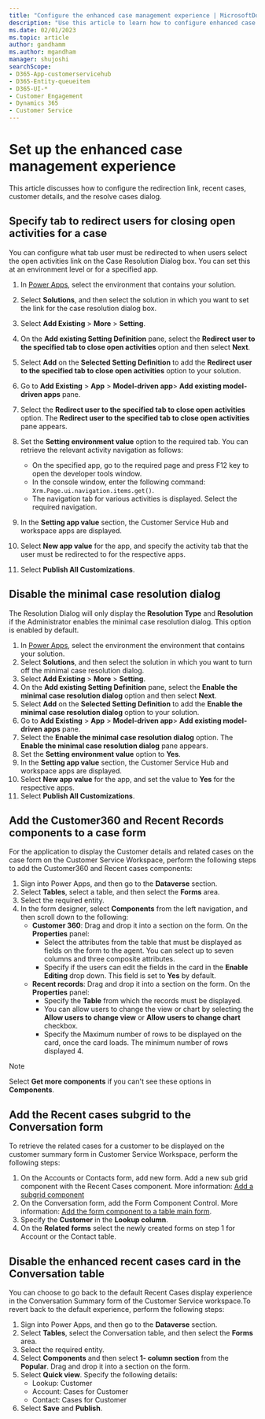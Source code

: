 ```yaml
---
title: "Configure the enhanced case management experience | MicrosoftDocs"
description: "Use this article to learn how to configure enhanced case management "
ms.date: 02/01/2023
ms.topic: article
author: gandhamm
ms.author: mgandham
manager: shujoshi
searchScope:
- D365-App-customerservicehub
- D365-Entity-queueitem
- D365-UI-*
- Customer Engagement
- Dynamics 365
- Customer Service
---
```


# Set up the enhanced case management experience

This article discusses how to configure the redirection link, recent cases, customer details, and the resolve cases dialog.

## Specify tab to redirect users for closing open activities for a case

You can configure what tab user must be redirected to when users select the open activities link on the Case Resolution Dialog box. You can set this at an environment level or for a specified app.

1. In [Power Apps](https://make.preview.powerapps.com/), select the environment that contains your solution.
2. Select **Solutions**, and then select the solution in which you want to set the link for the case resolution dialog box.
4. Select **Add Existing** > **More** > **Setting**.
1. On the **Add existing Setting Definition** pane, select the **Redirect user to the specified tab to close open activities** option and then select **Next**.
1. Select **Add** on the **Selected Setting Definition** to add the **Redirect user to the specified tab to close open activities** option to your solution. 
1.  Go to **Add Existing** > **App** > **Model-driven app**> **Add existing model-driven apps** pane.
1. Select the **Redirect user to the specified tab to close open activities** option. The **Redirect user to the specified tab to close open activities** pane appears.
1. Set the **Setting environment value** option to the required tab. You can retrieve the relevant activity navigation as follows:
     - On the specified app, go to the required page and press F12 key to open the developer tools window.
     - In the console window, enter the following command: `Xrm.Page.ui.navigation.items.get()`.
     - The navigation tab for various activities is displayed. Select the required navigation.
    
1. In the **Setting app value** section, the Customer Service Hub and workspace apps are displayed. 
1. Select **New app value** for the app, and specify the activity tab that the user must be redirected to for the respective apps.
1. Select **Publish All Customizations**.


## Disable the minimal case resolution dialog

The Resolution Dialog will only display the **Resolution Type** and **Resolution** if the Administrator enables the minimal case resolution dialog. This option is enabled by default.

1. In [Power Apps](https://make.preview.powerapps.com/), select the environment the environment that contains your solution.
2. Select **Solutions**, and then select the solution in which you want to turn off the minimal case resolution dialog.
4. Select **Add Existing** > **More** > **Setting**.
1. On the **Add existing Setting Definition** pane, select the **Enable the minimal case resolution dialog** option and then select **Next**.
1. Select **Add** on the **Selected Setting Definition** to add the **Enable the minimal case resolution dialog** option to your solution. 
1.  Go to **Add Existing** > **App** > **Model-driven app**> **Add existing model-driven apps** pane.
1. Select the **Enable the minimal case resolution dialog** option. The **Enable the minimal case resolution dialog** pane appears.
1. Set the **Setting environment value** option to **Yes**.
1. In the **Setting app value** section, the Customer Service Hub and workspace apps are displayed. 
1. Select **New app value** for the app, and set the value to **Yes** for the respective apps.
1. Select **Publish All Customizations**.

## Add the Customer360 and Recent Records components to a case form

For the application to display the Customer details and related cases on the case form on the Customer Service Workspace, perform the following steps to add the Customer360 and Recent cases components:

1. Sign into Power Apps, and then go to the **Dataverse** section. 
1. Select **Tables**, select a table, and then select the **Forms** area.
1. Select the required entity.
1. In the form designer, select **Components** from the left navigation, and then scroll down to the following: 
   - **Customer 360**: Drag and drop it into a section on the form. On the **Properties** panel: 
        - Select the attributes from the table that must be displayed as fields on the form to the agent. You can select up to seven columns and three composite attributes. 
        - Specify if the users can edit the fields in the card in the **Enable Editing** drop down. This field is set to **Yes** by default. 
   - **Recent records**: Drag and drop it into a section on the form. On the **Properties** panel: 
        - Specify the **Table** from which the records must be displayed. 
        - You can allow users to change the view or chart by selecting the **Allow users to change view** or **Allow users to change chart** checkbox.
        - Specify the Maximum number of rows to be displayed on the card, once the card loads. The minimum number of rows displayed 4.

> [!NOTE]
> Select **Get more components** if you can't see these options in **Components**.

## Add the Recent cases subgrid to the Conversation form

To retrieve the related cases for a customer to be displayed on  the customer summary form in Customer Service Workspace, perform the following steps:

1. On the Accounts or Contacts form, add new form. Add a new sub grid component with the Recent Cases component. More information: [Add a subgrid component](/power-apps/maker/model-driven-apps/form-designer-add-configure-subgrid#add-a-subgrid-component)
1.  On the Conversation form, add the Form Component Control. More information: [Add the form component to a table main form](/power-apps/maker/model-driven-apps/form-component-control#add-the-form-component-to-a-table-main-form). 
1. Specify the **Customer** in the **Lookup column**.
1. On the **Related forms** select the newly created forms on step 1 for Account or the Contact table.

## Disable the enhanced recent cases card in the Conversation table

You can choose to go back to the default Recent Cases display experience in the Conversation Summary form of the Customer Service workspace.To revert back to the default experience, perform the following steps:

1. Sign into Power Apps, and then go to the **Dataverse** section. 
1. Select **Tables**, select the Conversation table, and then select the **Forms** area.
1. Select the required entity.
1. Select **Components** and then select **1- column section** from the **Popular**. Drag and drop it into a section on the form.
1. Select **Quick view**. Specify the following details:
    - Lookup: Customer
    - Account: Cases for Customer
    - Contact: Cases for Customer
1. Select **Save** and **Publish**.
